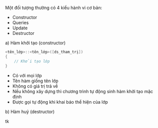 Một đối tượng thường có 4 kiểu hành vi cơ bản:
- Constructor
- Queries
- Update
- Destructor

a) Hàm khởi tạo (constructor)

```cpp
<tên_lớp>::<tên_lớp>([ds_tham_trị])
{
	// Khởi tạo lớp
}
```

- Có với mọi lớp
- Tên hàm giống tên lớp
- Không có giá trị trả về
- Nếu không xây dựng thì chương trình tự động sinh hàm khởi tạo mặc định
- Được gọi tự động khi khai báo thể hiện của lớp

b) Hàm huỷ (destructor)

tk